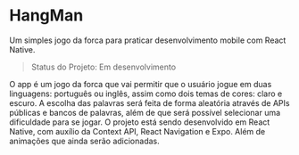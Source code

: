 # HangMan

Um simples jogo da forca para praticar desenvolvimento mobile com React Native.

> Status do Projeto: Em desenvolvimento

O app é um jogo da forca que vai permitir que o usuário jogue em duas linguagens: português ou inglês, assim como dois temas de cores: claro e escuro. A escolha das palavras será feita de forma aleatória através de APIs públicas e bancos de palavras, além de que será possível selecionar uma dificuldade para se jogar. O projeto está sendo desenvolvido em React Native, com auxílio da Context API, React Navigation e Expo. Além de animações que ainda serão adicionadas.
